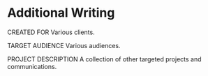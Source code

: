 # Additional Writing

CREATED FOR
Various clients.

TARGET AUDIENCE
Various audiences.

PROJECT DESCRIPTION
A collection of other targeted projects and communications.

